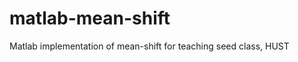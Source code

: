 matlab-mean-shift
=================

Matlab implementation of mean-shift for teaching seed class, HUST